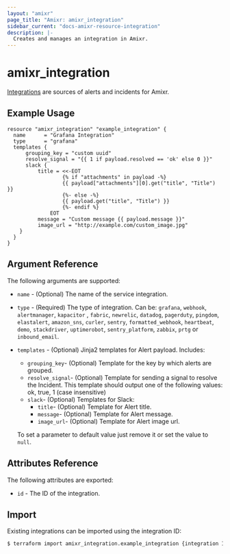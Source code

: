 ```yaml
---
layout: "amixr"
page_title: "Amixr: amixr_integration"
sidebar_current: "docs-amixr-resource-integration"
description: |-
  Creates and manages an integration in Amixr.
---
```


# amixr\_integration

[Integrations](https://api-docs.amixr.io/#integrations) are sources of alerts and incidents for Amixr.

## Example Usage

```hcl
resource "amixr_integration" "example_integration" {
  name      = "Grafana Integration"
  type      = "grafana"
  templates {
      grouping_key = "custom uuid"
      resolve_signal = "{{ 1 if payload.resolved == 'ok' else 0 }}"
      slack {
          title = <<-EOT
                  {% if "attachments" in payload -%}
                  {{ payload["attachments"][0].get("title", "Title") }}
                  {%- else -%}
                  {{ payload.get("title", "Title") }}
                  {%- endif %}
              EOT
          message = "Custom message {{ payload.message }}"
          image_url = "http://example.com/custom_image.jpg"
    }
  }
}
```

## Argument Reference

The following arguments are supported:

  * `name` - (Optional) The name of the service integration.
  * `type` - (Required) The type of integration. Can be:
  `grafana`, `webhook`, `alertmanager`, `kapacitor` , `fabric`,
  `newrelic`, `datadog`, `pagerduty`, `pingdom`,
  `elastalert`, `amazon_sns`, `curler`, `sentry`,
  `formatted_webhook`, `heartbeat`, `demo`, `stackdriver`,
  `uptimerobot`, `sentry_platform`, `zabbix`, `prtg`
   or `inbound_email`.
  * `templates` - (Optional) Jinja2 templates for Alert payload. Includes:
    - `grouping_key`- (Optional) Template for the key by which alerts are grouped.
    - `resolve_signal`- (Optional) Template for sending a signal to resolve the Incident. This template should output one of the following values: ok, true, 1 (case insensitive)
    - `slack`- (Optional) Templates for Slack:
        - `title`- (Optional) Template for Alert title.
        - `message`- (Optional) Template for Alert message.
        - `image_url`- (Optional) Template for Alert image url.

    To set a parameter to default value just remove it or set the value to `null`.

## Attributes Reference

The following attributes are exported:

  * `id` - The ID of the integration.
  

## Import

Existing integrations can be imported using the integration ID:

```sh
$ terraform import amixr_integration.example_integration {integration ID}
```

